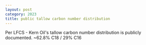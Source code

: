```yaml
---
layout: post
category: 2023
title: public tallow carbon number distribution
---
```


Per LFCS - Kern Oil's tallow carbon number distribution is publicly documented.
~62.8% C18 / 29% C16
